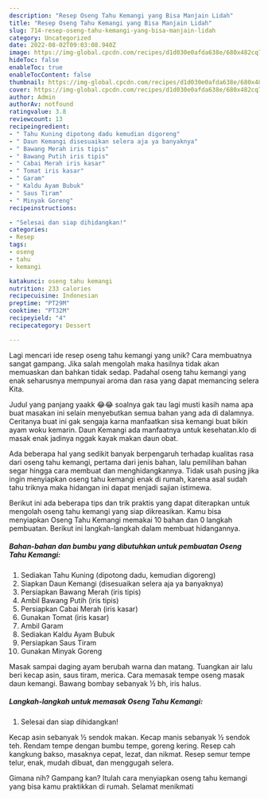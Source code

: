 ```yaml
---
description: "Resep Oseng Tahu Kemangi yang Bisa Manjain Lidah"
title: "Resep Oseng Tahu Kemangi yang Bisa Manjain Lidah"
slug: 714-resep-oseng-tahu-kemangi-yang-bisa-manjain-lidah
category: Uncategorized
date: 2022-08-02T09:03:08.940Z
image: https://img-global.cpcdn.com/recipes/d1d030e0afda638e/680x482cq70/oseng-tahu-kemangi-foto-resep-utama.jpg
hideToc: false
enableToc: true
enableTocContent: false
thumbnail: https://img-global.cpcdn.com/recipes/d1d030e0afda638e/680x482cq70/oseng-tahu-kemangi-foto-resep-utama.jpg
cover: https://img-global.cpcdn.com/recipes/d1d030e0afda638e/680x482cq70/oseng-tahu-kemangi-foto-resep-utama.jpg
author: Admin
authorAv: notfound
ratingvalue: 3.8
reviewcount: 13
recipeingredient:
- " Tahu Kuning dipotong dadu kemudian digoreng"
- " Daun Kemangi disesuaikan selera aja ya banyaknya"
- " Bawang Merah iris tipis"
- " Bawang Putih iris tipis"
- " Cabai Merah iris kasar"
- " Tomat iris kasar"
- " Garam"
- " Kaldu Ayam Bubuk"
- " Saus Tiram"
- " Minyak Goreng"
recipeinstructions:

- "Selesai dan siap dihidangkan!"
categories:
- Resep
tags:
- oseng
- tahu
- kemangi

katakunci: oseng tahu kemangi 
nutrition: 233 calories
recipecuisine: Indonesian
preptime: "PT29M"
cooktime: "PT32M"
recipeyield: "4"
recipecategory: Dessert

---
```





Lagi mencari ide resep oseng tahu kemangi yang unik? Cara membuatnya sangat gampang. Jika salah mengolah maka hasilnya tidak akan memuaskan dan bahkan tidak sedap. Padahal oseng tahu kemangi yang enak seharusnya mempunyai aroma dan rasa yang dapat memancing selera Kita.





Judul yang panjang yaakk 😂😂 soalnya gak tau lagi musti kasih nama apa buat masakan ini selain menyebutkan semua bahan yang ada di dalamnya. Ceritanya buat ini gak sengaja karna manfaatkan sisa kemangi buat bikin ayam woku kemarin. Daun Kemangi ada manfaatnya untuk kesehatan.klo di masak enak jadinya nggak kayak makan daun obat.

Ada beberapa hal yang sedikit banyak berpengaruh terhadap kualitas rasa dari oseng tahu kemangi, pertama dari jenis bahan, lalu pemilihan bahan segar hingga cara membuat dan menghidangkannya. Tidak usah pusing jika ingin menyiapkan oseng tahu kemangi enak di rumah, karena asal sudah tahu triknya maka hidangan ini dapat menjadi sajian istimewa.






Berikut ini ada beberapa tips dan trik praktis yang dapat diterapkan untuk mengolah oseng tahu kemangi yang siap dikreasikan. Kamu bisa menyiapkan Oseng Tahu Kemangi memakai 10 bahan dan 0 langkah pembuatan. Berikut ini langkah-langkah dalam membuat hidangannya.

<!--inarticleads1-->

##### Bahan-bahan dan bumbu yang dibutuhkan untuk pembuatan Oseng Tahu Kemangi:

1. Sediakan  Tahu Kuning (dipotong dadu, kemudian digoreng)
1. Siapkan  Daun Kemangi (disesuaikan selera aja ya banyaknya)
1. Persiapkan  Bawang Merah (iris tipis)
1. Ambil  Bawang Putih (iris tipis)
1. Persiapkan  Cabai Merah (iris kasar)
1. Gunakan  Tomat (iris kasar)
1. Ambil  Garam
1. Sediakan  Kaldu Ayam Bubuk
1. Persiapkan  Saus Tiram
1. Gunakan  Minyak Goreng


Masak sampai daging ayam berubah warna dan matang. Tuangkan air lalu beri kecap asin, saus tiram, merica. Cara memasak tempe oseng masak daun kemangi. Bawang bombay sebanyak ½ bh, iris halus. 

<!--inarticleads2-->

##### Langkah-langkah untuk memasak Oseng Tahu Kemangi:


1. Selesai dan siap dihidangkan!

Kecap asin sebanyak ½ sendok makan. Kecap manis sebanyak ½ sendok teh. Rendam tempe dengan bumbu tempe, goreng kering. Resep cah kangkung bakso, masaknya cepat, lezat, dan nikmat. Resep semur tempe telur, enak, mudah dibuat, dan menggugah selera. 

Gimana nih? Gampang kan? Itulah cara menyiapkan oseng tahu kemangi yang bisa kamu praktikkan di rumah. Selamat menikmati
